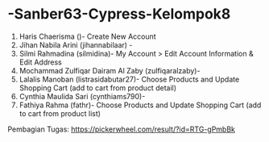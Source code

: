 # -Sanber63-Cypress-Kelompok8

1. Haris Chaerisma ()- Create New Account
2. Jihan Nabila Arini (jihannabilaar) -
3. Silmi Rahmadina (silmidina)- My Account > Edit Account Information & Edit Address
4. Mochammad Zulfiqar Dairam Al Zaby (zulfiqaralzaby)- 
5. Lalalis Manoban (listrasidabutar27)- Choose Products and Update Shopping Cart (add to cart from product detail)
6. Cynthia Maulida Sari (cynthiams790)- 
7. Fathiya Rahma (fathr)- Choose Products and Update Shopping Cart (add to cart from product list)

Pembagian Tugas:
https://pickerwheel.com/result/?id=RTG-gPmbBk